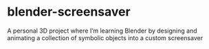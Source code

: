 # blender-screensaver
A personal 3D project where I’m learning Blender by designing and animating a collection of symbolic objects into a custom screensaver
